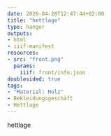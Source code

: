 ```yaml
---
date: 2026-04-28T12:47:44+02:00
title: "hettlage"
type: hanger
outputs:
- html
- iiif-manifest
resources:
- src: "front.png"
  params:
    iiif: front/info.json
doublesided: true
tags:
- "Material: Holz"
- Bekleidungsgeschäft
- Hettlage
---
```

hettlage

